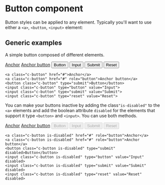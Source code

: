 # Button component

Button styles can be applied to any element. Typically you'll want to use either a `<a>`, `<button`, `<input>` element:


## Generic examples

A simple button composed of different elements.


<div class="c-code">
  <a class="c-button" href="#">Anchor</a>
  <a class="c-button" href="#" role="button">Anchor button</a>
  <button class="c-button" type="submit">Button</button>
  <input class="c-button" type="button" value="Input">
  <input class="c-button" type="submit" value="Submit">
  <input class="c-button" type="reset" value="Reset">
</div>

```
<a class="c-button" href="#">Anchor</a>
<a class="c-button" href="#" role="button">Anchor button</a>
<button class="c-button" type="submit">Button</button>
<input class="c-button" type="button" value="Input">
<input class="c-button" type="submit" value="Submit">
<input class="c-button" type="reset" value="Reset">
```

You can make your buttons inactive by adding the class`"is-disabled"` to the `<a>` elements and add the boolean attribute `disabled` for the elements that support it type `<button>` and `<input>`. You can use both methods.

<div class="c-code">
  <a class="c-button is-disabled" href="#" role="button">Anchor</a>
  <a class="c-button is-disabled" href="#" role="button">Anchor button</a>
  <button class="c-button is-disabled" type="submit" disabled>Button</button>
  <input class="c-button is-disabled" type="button" value="Input" disabled>
  <input class="c-button is-disabled" type="submit" value="Submit" disabled>
  <input class="c-button is-disabled" type="reset" value="Reset" disabled>
</div>

```
<a class="c-button is-disabled" href="#" role="button">Anchor</a>
<a class="c-button is-disabled" href="#" role="button">Anchor button</a>
<button class="c-button is-disabled" type="submit" disabled>Button</button>
<input class="c-button is-disabled" type="button" value="Input" disabled>
<input class="c-button is-disabled" type="submit" value="Submit" disabled>
<input class="c-button is-disabled" type="reset" value="Reset" disabled>
```






